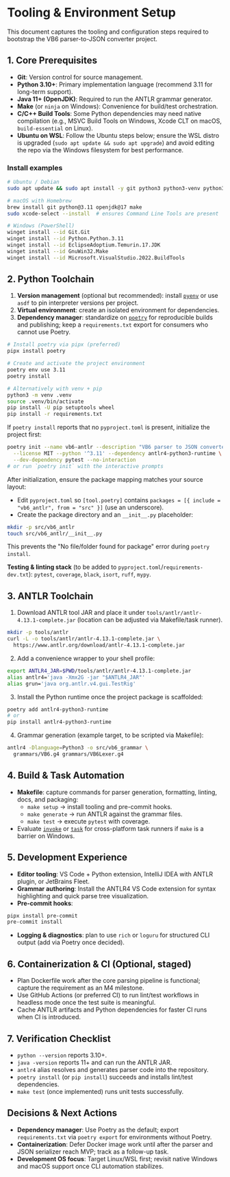 # Tooling & Environment Setup

This document captures the tooling and configuration steps required to bootstrap the VB6 parser-to-JSON converter project.

## 1. Core Prerequisites
- **Git**: Version control for source management.
- **Python 3.10+**: Primary implementation language (recommend 3.11 for long-term support).
- **Java 11+ (OpenJDK)**: Required to run the ANTLR grammar generator.
- **Make** (or `ninja` on Windows): Convenience for build/test orchestration.
- **C/C++ Build Tools**: Some Python dependencies may need native compilation (e.g., MSVC Build Tools on Windows, Xcode CLT on macOS, `build-essential` on Linux).
- **Ubuntu on WSL**: Follow the Ubuntu steps below; ensure the WSL distro is upgraded (`sudo apt update && sudo apt upgrade`) and avoid editing the repo via the Windows filesystem for best performance.

### Install examples
```bash
# Ubuntu / Debian
sudo apt update && sudo apt install -y git python3 python3-venv python3-pip openjdk-17-jdk make build-essential

# macOS with Homebrew
brew install git python@3.11 openjdk@17 make
sudo xcode-select --install  # ensures Command Line Tools are present

# Windows (PowerShell)
winget install --id Git.Git
winget install --id Python.Python.3.11
winget install --id EclipseAdoptium.Temurin.17.JDK
winget install --id GnuWin32.Make
winget install --id Microsoft.VisualStudio.2022.BuildTools
```

## 2. Python Toolchain
1. **Version management** (optional but recommended): install [`pyenv`](https://github.com/pyenv/pyenv) or use `asdf` to pin interpreter versions per project.
2. **Virtual environment**: create an isolated environment for dependencies.
3. **Dependency manager**: standardize on [`poetry`](https://python-poetry.org/) for reproducible builds and publishing; keep a `requirements.txt` export for consumers who cannot use Poetry.

```bash
# Install poetry via pipx (preferred)
pipx install poetry

# Create and activate the project environment
poetry env use 3.11
poetry install

# Alternatively with venv + pip
python3 -m venv .venv
source .venv/bin/activate
pip install -U pip setuptools wheel
pip install -r requirements.txt
```

If `poetry install` reports that no `pyproject.toml` is present, initialize the project first:
```bash
poetry init --name vb6-antlr --description "VB6 parser to JSON converter" \
  --license MIT --python '^3.11' --dependency antlr4-python3-runtime \
  --dev-dependency pytest --no-interaction
# or run `poetry init` with the interactive prompts
```


After initialization, ensure the package mapping matches your source layout:
- Edit `pyproject.toml` so `[tool.poetry]` contains `packages = [{ include = "vb6_antlr", from = "src" }]` (use an underscore).
- Create the package directory and an `__init__.py` placeholder:
```bash
mkdir -p src/vb6_antlr
touch src/vb6_antlr/__init__.py
```
This prevents the "No file/folder found for package" error during `poetry install`.

**Testing & linting stack** (to be added to `pyproject.toml`/`requirements-dev.txt`): `pytest`, `coverage`, `black`, `isort`, `ruff`, `mypy`.

## 3. ANTLR Toolchain
1. Download ANTLR tool JAR and place it under `tools/antlr/antlr-4.13.1-complete.jar` (location can be adjusted via Makefile/task runner).
```bash
mkdir -p tools/antlr
curl -L -o tools/antlr/antlr-4.13.1-complete.jar \
  https://www.antlr.org/download/antlr-4.13.1-complete.jar
```
2. Add a convenience wrapper to your shell profile:
```bash
export ANTLR4_JAR=$PWD/tools/antlr/antlr-4.13.1-complete.jar
alias antlr4='java -Xmx2G -jar "$ANTLR4_JAR"'
alias grun='java org.antlr.v4.gui.TestRig'
```
3. Install the Python runtime once the project package is scaffolded:
```bash
poetry add antlr4-python3-runtime
# or
pip install antlr4-python3-runtime
```
4. Grammar generation (example target, to be scripted via Makefile):
```bash
antlr4 -Dlanguage=Python3 -o src/vb6_grammar \
  grammars/VB6.g4 grammars/VB6Lexer.g4
```

## 4. Build & Task Automation
- **Makefile**: capture commands for parser generation, formatting, linting, docs, and packaging:
  - `make setup` → install tooling and pre-commit hooks.
  - `make generate` → run ANTLR against the grammar files.
  - `make test` → execute `pytest` with coverage.
- Evaluate [`invoke`](https://www.pyinvoke.org/) or [`task`](https://taskfile.dev/) for cross-platform task runners if `make` is a barrier on Windows.

## 5. Development Experience
- **Editor tooling**: VS Code + Python extension, IntelliJ IDEA with ANTLR plugin, or JetBrains Fleet.
- **Grammar authoring**: Install the ANTLR4 VS Code extension for syntax highlighting and quick parse tree visualization.
- **Pre-commit hooks**:
```bash
pipx install pre-commit
pre-commit install
```
- **Logging & diagnostics**: plan to use `rich` or `loguru` for structured CLI output (add via Poetry once decided).

## 6. Containerization & CI (Optional, staged)
- Plan Dockerfile work after the core parsing pipeline is functional; capture the requirement as an M4 milestone.
- Use GitHub Actions (or preferred CI) to run lint/test workflows in headless mode once the test suite is meaningful.
- Cache ANTLR artifacts and Python dependencies for faster CI runs when CI is introduced.

## 7. Verification Checklist
- `python --version` reports 3.10+.
- `java -version` reports 11+ and can run the ANTLR JAR.
- `antlr4` alias resolves and generates parser code into the repository.
- `poetry install` (or `pip install`) succeeds and installs lint/test dependencies.
- `make test` (once implemented) runs unit tests successfully.

## Decisions & Next Actions
- **Dependency manager**: Use Poetry as the default; export `requirements.txt` via `poetry export` for environments without Poetry.
- **Containerization**: Defer Docker image work until after the parser and JSON serializer reach MVP; track as a follow-up task.
- **Development OS focus**: Target Linux/WSL first; revisit native Windows and macOS support once CLI automation stabilizes.
